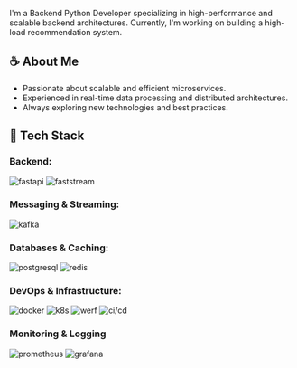 I'm a Backend Python Developer specializing in high-performance and scalable backend architectures. Currently, I'm working on building a high-load recommendation system.

## ☕ About Me
- Passionate about scalable and efficient microservices.
- Experienced in real-time data processing and distributed architectures.
- Always exploring new technologies and best practices.


## 🚀 Tech Stack
### Backend:
![fastapi](https://img.shields.io/badge/FastAPI-005571?style=for-the-badge&logo=fastapi)
![faststream](https://img.shields.io/badge/faststream-blue?style=for-the-badge&logo=appveyor)

### Messaging & Streaming:
![kafka](https://img.shields.io/badge/Apache_Kafka-231F20?style=for-the-badge&logo=apache-kafka&logoColor=white)

### Databases & Caching:
![postgresql](https://img.shields.io/badge/postgresql-4169e1?style=for-the-badge&logo=postgresql&logoColor=white)
![redis](https://img.shields.io/badge/Redis-DC382D?style=for-the-badge&logo=redis&logoColor=white)

### DevOps & Infrastructure:
![docker](https://img.shields.io/badge/docker-257bd6?style=for-the-badge&logo=docker&logoColor=white)
![k8s](https://img.shields.io/badge/Kubernetes-326CE5?style=for-the-badge&logo=Kubernetes&logoColor=white)
![werf](https://img.shields.io/badge/werf-blue?style=for-the-badge)
![ci/cd](https://img.shields.io/badge/gitlab%20ci-%23181717.svg?style=for-the-badge&logo=gitlab&logoColor=white)

### Monitoring & Logging
![prometheus](https://img.shields.io/badge/Prometheus-000000?style=for-the-badge&logo=prometheus&labelColor=000000)
![grafana](https://img.shields.io/badge/Grafana-black?style=for-the-badge&logo=Grafana)
